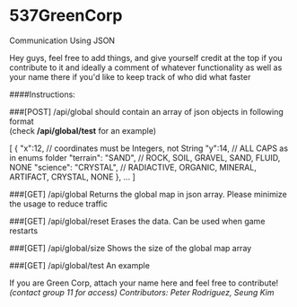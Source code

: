 # 537GreenCorp
Communication Using JSON

Hey guys, feel free to add things, and give yourself credit at the top if you contribute to it
and ideally a comment of whatever functionality as well as your name there if you'd like to keep track of who did what faster


####Instructions:

###[POST] /api/global
should contain an array of json objects in following format  
(check <strong>/api/global/test</strong> for an example)

>
[
  {
    "x":12,                 // coordinates must be Integers, not String
    "y":14,                 // ALL CAPS as in enums folder
    "terrain": "SAND",      // ROCK, SOIL, GRAVEL, SAND, FLUID, NONE
    "science": "CRYSTAL",   // RADIACTIVE, ORGANIC, MINERAL, ARTIFACT, CRYSTAL, NONE
  }, ...
]
>

###[GET] /api/global
Returns the global map in json array.  Please minimize the usage to reduce traffic

###[GET] /api/global/reset
Erases the data. Can be used when game restarts

###[GET] /api/global/size
Shows the size of the global map array

###[GET] /api/global/test
An example

If you are Green Corp, attach your name here and feel free to contribute! <em>(contact group 11 for access)
Contributors: Peter Rodriguez, Seung Kim
